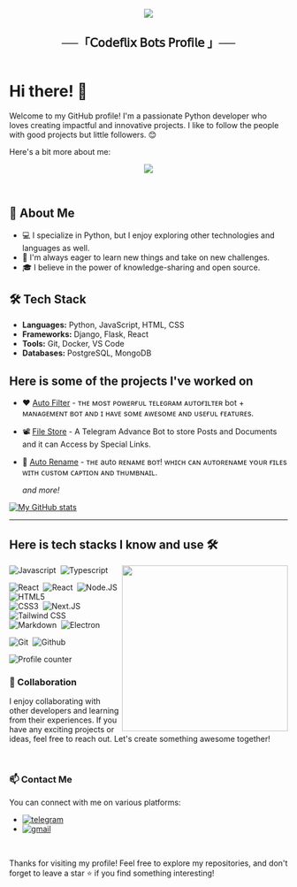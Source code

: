 <p align="center">
  <img src="https://readme-typing-svg.herokuapp.com?color=DC143C&center=true&lines=Welcome+to+My+GitHub+Profile;Exploring+the+world+of+code;Sharing+my+projects+and+learnings;Enjoy+your+stay!&width=600&height=180">
</p>

<h2 align="center">
    ──「𝖢𝗈𝖽𝖾𝖿𝗅𝗂𝗑 𝖡𝗈𝗍𝗌 𝖯𝗋𝗈𝖿𝗂𝗅𝖾 」──
</h2>

<div style="display: flex;">
  <div style="flex: 1;">

# Hi there! 👋

Welcome to my GitHub profile! I'm a passionate Python developer who loves creating impactful and innovative projects. 
I like to follow the people with good projects but little followers. 😊

Here's a bit more about me:
<p align="center">
<img src="https://graph.org/file/fdc47d088a48eb981c713.jpg">
</p>

<br>

## 🌟 About Me

- 💻 I specialize in Python, but I enjoy exploring other technologies and languages as well.
- 🚀 I'm always eager to learn new things and take on new challenges.
- 🎓 I believe in the power of knowledge-sharing and open source.

## 🛠️ Tech Stack

- **Languages:** Python, JavaScript, HTML, CSS
- **Frameworks:** Django, Flask, React
- **Tools:** Git, Docker, VS Code
- **Databases:** PostgreSQL, MongoDB

## Here is some of the projects I've worked on

- ❤  [Auto Filter](https://github.com/codeflix-bots/autofilter) - ᴛʜᴇ ᴍᴏsᴛ ᴩᴏᴡᴇʀғᴜʟ ᴛᴇʟᴇɢʀᴀᴍ ᴀᴜᴛᴏғɪʟᴛᴇʀ bot + ᴍᴀɴᴀɢᴇᴍᴇɴᴛ ʙᴏᴛ ᴀɴᴅ ɪ ʜᴀᴠᴇ sᴏᴍᴇ ᴀᴡᴇsᴏᴍᴇ ᴀɴᴅ ᴜsᴇғᴜʟ ғᴇᴀᴛᴜʀᴇs.
- 📽️ [File Store](https://github.com/codeflix-bots/filestore) - A Telegram Advance Bot to store Posts and Documents and it can Access by Special Links. 
- 📁 [Auto Rename](https://github.com/codeflix-bots/AutoRename) - ᴛʜᴇ auto ʀᴇɴᴀᴍᴇ ʙᴏᴛ! ᴡʜɪᴄʜ ᴄᴀɴ ᴀᴜᴛᴏʀᴇɴᴀᴍᴇ ʏᴏᴜʀ ғɪʟᴇs ᴡɪᴛʜ ᴄᴜsᴛᴏᴍ ᴄᴀᴘᴛɪᴏɴ ᴀɴᴅ ᴛʜᴜᴍʙɴᴀɪʟ.

  _and more!_

[![My GitHub stats](https://github-readme-stats.vercel.app/api?username=codeflix-bots)](https://github.com/codeflix-bots/github-readme-stats)

---

## Here is tech stacks I know and use 🛠

<img src="https://github-readme-stats.vercel.app/api/top-langs/?username=proyato&langs_count=10" align="right" width="300px">

![Javascript](https://img.shields.io/badge/-Javascript-2f1a47?style=flat&logo=javascript)&nbsp;
![Typescript](https://img.shields.io/badge/-Typescript-2f1a47?style=flat&logo=typescript)&nbsp;

![React](https://img.shields.io/badge/-React-2f1a47?style=flat&logo=react)&nbsp;
![React](https://img.shields.io/badge/-React%20Native-2f1a47?style=flat&logo=react)&nbsp;
![Node.JS](https://img.shields.io/badge/-Node.JS-2f1a47?style=flat&logo=node.js)&nbsp;
![HTML5](https://img.shields.io/badge/-HTML5-2f1a47?style=flat&logo=html5)&nbsp;  
![CSS3](https://img.shields.io/badge/-CSS3-2f1a47?style=flat&logo=css3&logoColor=039be5)&nbsp;
![Next.JS](https://img.shields.io/badge/-Next.JS-2f1a47?style=flat&logo=next.js)&nbsp;
![Tailwind CSS](https://img.shields.io/badge/-Tailwind%20CSS-2f1a47?style=flat&logo=tailwindcss)&nbsp;  
![Markdown](https://img.shields.io/badge/-Markdown-2f1a47?style=flat&logo=markdown)&nbsp;
![Electron](https://img.shields.io/badge/-Electron-2f1a47?style=flat&logo=electron)&nbsp;

![Git](https://img.shields.io/badge/-Git-2f1a47?style=flat&logo=git)&nbsp;
![Github](https://img.shields.io/badge/-Github-2f1a47?style=flat&logo=github)&nbsp;

![Profile counter](https://moe-counter.glitch.me/get/@codeflix-bots)

### 🤝 Collaboration

I enjoy collaborating with other developers and learning from their experiences. If you have any exciting projects or ideas, feel free to reach out. Let's create something awesome together!

<br>

### 📫 Contact Me

You can connect with me on various platforms:

- [![telegram](https://img.shields.io/badge/Yato-Telegram-blue?style=for-the-badge&logo=telegram)](https://t.me/cosmic_freak)
- [![gmail](https://img.shields.io/badge/Codeflix_Bots-Gmail-red?style=for-the-badge&logo=gmail)](mailto:codeflixbots@gmail.com)

<br>

Thanks for visiting my profile! Feel free to explore my repositories, and don't forget to leave a star ⭐️ if you find something interesting!

